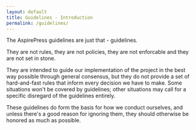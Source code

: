 ```yaml
---
layout: default
title: Guidelines - Introduction
permalink: /guidelines/
---
```


The AspirePress guidelines are just that - guidelines.

They are not rules, they are not policies, they are not enforcable and they are not set in stone.

They are intended to guide our implementation of the project in the best way possible through general consensus, but
they do not provide a set of hard-and-fast rules that inform every decision we have to make. Some situations won't be
covered by guidelines; other situations may call for a specific disregard of the guidelines entirely.

These guidelines do form the basis for how we conduct ourselves, and unless there's a good reason for ignoring them,
they should otherwise be honored as much as possible.